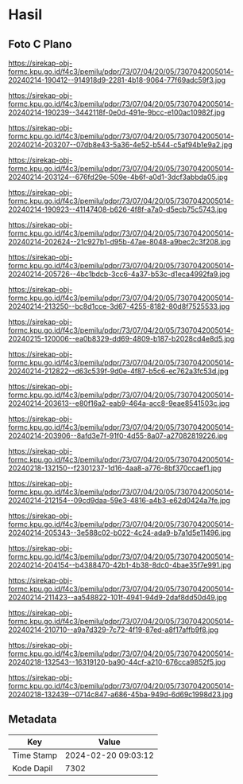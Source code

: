 # Hasil

## Foto C Plano

https://sirekap-obj-formc.kpu.go.id/f4c3/pemilu/pdpr/73/07/04/20/05/7307042005014-20240214-190412--914918d9-2281-4b18-9064-77f69adc59f3.jpg

https://sirekap-obj-formc.kpu.go.id/f4c3/pemilu/pdpr/73/07/04/20/05/7307042005014-20240214-190239--3442118f-0e0d-491e-9bcc-e100ac10982f.jpg

https://sirekap-obj-formc.kpu.go.id/f4c3/pemilu/pdpr/73/07/04/20/05/7307042005014-20240214-203207--07db8e43-5a36-4e52-b544-c5af94b1e9a2.jpg

https://sirekap-obj-formc.kpu.go.id/f4c3/pemilu/pdpr/73/07/04/20/05/7307042005014-20240214-203124--676fd29e-509e-4b6f-a0d1-3dcf3abbda05.jpg

https://sirekap-obj-formc.kpu.go.id/f4c3/pemilu/pdpr/73/07/04/20/05/7307042005014-20240214-190923--41147408-b626-4f8f-a7a0-d5ecb75c5743.jpg

https://sirekap-obj-formc.kpu.go.id/f4c3/pemilu/pdpr/73/07/04/20/05/7307042005014-20240214-202624--21c927b1-d95b-47ae-8048-a9bec2c3f208.jpg

https://sirekap-obj-formc.kpu.go.id/f4c3/pemilu/pdpr/73/07/04/20/05/7307042005014-20240214-205726--4bc1bdcb-3cc6-4a37-b53c-d1eca4992fa9.jpg

https://sirekap-obj-formc.kpu.go.id/f4c3/pemilu/pdpr/73/07/04/20/05/7307042005014-20240214-213250--bc8d1cce-3d67-4255-8182-80d8f7525533.jpg

https://sirekap-obj-formc.kpu.go.id/f4c3/pemilu/pdpr/73/07/04/20/05/7307042005014-20240215-120006--ea0b8329-dd69-4809-b187-b2028cd4e8d5.jpg

https://sirekap-obj-formc.kpu.go.id/f4c3/pemilu/pdpr/73/07/04/20/05/7307042005014-20240214-212822--d63c539f-9d0e-4f87-b5c6-ec762a3fc53d.jpg

https://sirekap-obj-formc.kpu.go.id/f4c3/pemilu/pdpr/73/07/04/20/05/7307042005014-20240214-203613--e80f16a2-eab9-464a-acc8-9eae8541503c.jpg

https://sirekap-obj-formc.kpu.go.id/f4c3/pemilu/pdpr/73/07/04/20/05/7307042005014-20240214-203906--8afd3e7f-91f0-4d55-8a07-a27082819226.jpg

https://sirekap-obj-formc.kpu.go.id/f4c3/pemilu/pdpr/73/07/04/20/05/7307042005014-20240218-132150--f2301237-1d16-4aa8-a776-8bf370ccaef1.jpg

https://sirekap-obj-formc.kpu.go.id/f4c3/pemilu/pdpr/73/07/04/20/05/7307042005014-20240214-212154--09cd9daa-59e3-4816-a4b3-e62d0424a7fe.jpg

https://sirekap-obj-formc.kpu.go.id/f4c3/pemilu/pdpr/73/07/04/20/05/7307042005014-20240214-205343--3e588c02-b022-4c24-ada9-b7a1d5e11496.jpg

https://sirekap-obj-formc.kpu.go.id/f4c3/pemilu/pdpr/73/07/04/20/05/7307042005014-20240214-204154--b4388470-42b1-4b38-8dc0-4bae35f7e991.jpg

https://sirekap-obj-formc.kpu.go.id/f4c3/pemilu/pdpr/73/07/04/20/05/7307042005014-20240214-211423--aa548822-101f-4941-94d9-2daf8dd50d49.jpg

https://sirekap-obj-formc.kpu.go.id/f4c3/pemilu/pdpr/73/07/04/20/05/7307042005014-20240214-210710--a9a7d329-7c72-4f19-87ed-a8f17affb9f8.jpg

https://sirekap-obj-formc.kpu.go.id/f4c3/pemilu/pdpr/73/07/04/20/05/7307042005014-20240218-132543--16319120-ba90-44cf-a210-676cca9852f5.jpg

https://sirekap-obj-formc.kpu.go.id/f4c3/pemilu/pdpr/73/07/04/20/05/7307042005014-20240218-132439--0714c847-a686-45ba-949d-6d69c1998d23.jpg


## Metadata

| Key        | Value               |
| ---------- | ------------------- |
| Time Stamp | 2024-02-20 09:03:12 |
| Kode Dapil | 7302                |



